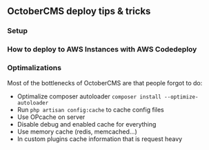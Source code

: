 ## OctoberCMS deploy tips & tricks

### Setup


### How to deploy to AWS Instances with AWS Codedeploy


### Optimalizations
Most of the bottlenecks of OctoberCMS are that people forgot to do:

- Optimalize composer autoloader `composer install --optimize-autoloader`
- Run `php artisan config:cache` to cache config files
- Use OPcache on server
- Disable debug and enabled cache for everything
- Use memory cache (redis, memcached...)
- In custom plugins cache information that is request heavy
